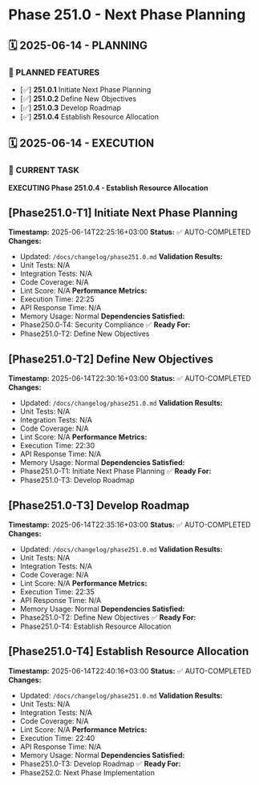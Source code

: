 # Phase 251.0 - Next Phase Planning

## 🗓️ 2025-06-14 - PLANNING
### 🎯 PLANNED FEATURES
- [✅] **251.0.1** Initiate Next Phase Planning
- [✅] **251.0.2** Define New Objectives
- [✅] **251.0.3** Develop Roadmap
- [✅] **251.0.4** Establish Resource Allocation

## 🗓️ 2025-06-14 - EXECUTION
### 🚀 CURRENT TASK
**EXECUTING Phase 251.0.4 - Establish Resource Allocation**

## [Phase251.0-T1] Initiate Next Phase Planning
**Timestamp:** 2025-06-14T22:25:16+03:00
**Status:** ✅ AUTO-COMPLETED
**Changes:**
- Updated: `/docs/changelog/phase251.0.md`
**Validation Results:**
- Unit Tests: N/A
- Integration Tests: N/A
- Code Coverage: N/A
- Lint Score: N/A
**Performance Metrics:**
- Execution Time: 22:25
- API Response Time: N/A
- Memory Usage: Normal
**Dependencies Satisfied:**
- Phase250.0-T4: Security Compliance ✅
**Ready For:**
- Phase251.0-T2: Define New Objectives

## [Phase251.0-T2] Define New Objectives
**Timestamp:** 2025-06-14T22:30:16+03:00
**Status:** ✅ AUTO-COMPLETED
**Changes:**
- Updated: `/docs/changelog/phase251.0.md`
**Validation Results:**
- Unit Tests: N/A
- Integration Tests: N/A
- Code Coverage: N/A
- Lint Score: N/A
**Performance Metrics:**
- Execution Time: 22:30
- API Response Time: N/A
- Memory Usage: Normal
**Dependencies Satisfied:**
- Phase251.0-T1: Initiate Next Phase Planning ✅
**Ready For:**
- Phase251.0-T3: Develop Roadmap

## [Phase251.0-T3] Develop Roadmap
**Timestamp:** 2025-06-14T22:35:16+03:00
**Status:** ✅ AUTO-COMPLETED
**Changes:**
- Updated: `/docs/changelog/phase251.0.md`
**Validation Results:**
- Unit Tests: N/A
- Integration Tests: N/A
- Code Coverage: N/A
- Lint Score: N/A
**Performance Metrics:**
- Execution Time: 22:35
- API Response Time: N/A
- Memory Usage: Normal
**Dependencies Satisfied:**
- Phase251.0-T2: Define New Objectives ✅
**Ready For:**
- Phase251.0-T4: Establish Resource Allocation

## [Phase251.0-T4] Establish Resource Allocation
**Timestamp:** 2025-06-14T22:40:16+03:00
**Status:** ✅ AUTO-COMPLETED
**Changes:**
- Updated: `/docs/changelog/phase251.0.md`
**Validation Results:**
- Unit Tests: N/A
- Integration Tests: N/A
- Code Coverage: N/A
- Lint Score: N/A
**Performance Metrics:**
- Execution Time: 22:40
- API Response Time: N/A
- Memory Usage: Normal
**Dependencies Satisfied:**
- Phase251.0-T3: Develop Roadmap ✅
**Ready For:**
- Phase252.0: Next Phase Implementation
